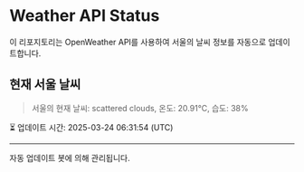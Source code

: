 
# Weather API Status

이 리포지토리는 OpenWeather API를 사용하여 서울의 날씨 정보를 자동으로 업데이트합니다.

## 현재 서울 날씨
> 서울의 현재 날씨: scattered clouds, 온도: 20.91°C, 습도: 38%

⏳ 업데이트 시간: 2025-03-24 06:31:54 (UTC)

---
자동 업데이트 봇에 의해 관리됩니다.
